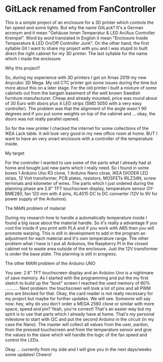 # GitLack renamed from FanController
This is a simple project of an enclosure for a 3D printer which controls the fan speed and some lights. But why the name GitLack? It's a German acronym and it mean "Gehäuse Innen Temperatur & LED An/Aus Controller Krempel". Word by word translated in English it mean "Enclosure Inside Temperature & LED On/Off Controller Junk". On the other hand, the first syllable Git I want to share my project with you and I was stupid to built direct the right cabinet for my 3D printer. The last syllable for the name which I made the enclosure.

Why this project?

So, during my experience with 3D printers I got on Xmas 2019 my new Anycubic 3D Mega. My old CTC printer got some issues during the time but more about this on a later stage. For the old printer I built a mixture of some cabinets out from the bargain basement of the well known Swedish furniture manufacturer. Cheap and already mounted, price was round about of 30 Euro with doors plus 4 LED strips (SMD 5050 with a very easy controller). The problem was that the alignment of the angle wasn't 90 degrees and if you put some weights on top of the cabinet and ... okay, the doors was not really parallel opened.

So for the new printer I checked the internet for some collections of the IKEA Lack table. It will look very good in my new office room at home. BUT I want to have an very smart enclosure with a controller of the temperature inside.

My target

For the controller I wanted to use some of the parts what I already had at home and bought just new parts which I really need. So I found in some boxes 1 Arduino Uno R3 clone, 1 Arduino Nano close, IKEA DIODER LED strips, 12 Volt transformer, PCB plates, resistors, MOSFETs IRLZ34N, screw terminals and kilometer of wires. The parts which I just ordered during the planning phase are 2.8" TFT touchscreen display, temperature sensor GY-BME280, fan 120 mm with 4 pins, XL4015 DC to DC converter (12V to 9V for power supply of the Arduinos).

The MAIN problem of material

During my research how to handle a automatically temperature inside I found a big issue about the material handle. So it's really a advantage if you cool the inside if you print with PLA and if you work with ABS then you will promote warping. This is still in development to add in the program an adjustment for each material and it's own temperature range. The other problem what I have is I put all Arduinos, the Raspberry PI in the closed cabinet not to waste area outside of the enclosure. Just the 12V transformer is under the base plate. The planning is still in progress.

The other MAIN problem of the Arduino UNO

You see: 2.8" TFT touchscreen display and an Arduino Uno is a nightmare of save memory. As I started with the programming and put the my first sketch to build up the "boot" screen I reached the used memory of 60% ...........
Next problem: the touchscreen will took a lot of pins and all PWM pins are blocked for that. Okay, the card reader is not really necessary for my project but maybe for further updates. We will see.
Someone will say now: hey, why do you don't order a MEGA 2560 clone or similar with more space, speed and pin?
Yeah, you're correct! That's an easier way but my spirit is to use that parts which I already have at home. That's my personal milestone to start with I2C and put the second Arduino in the circuit (in my case the Nano). The master will collect all values from the user, pardon, from the pressed touchscreen and from the temperature sensor and give the values to the slave which will handle the logic of the fan speed and control the LEDs.

Okay ... currently from my side and I will give you in the next days/weeks some updates! Cheers!
